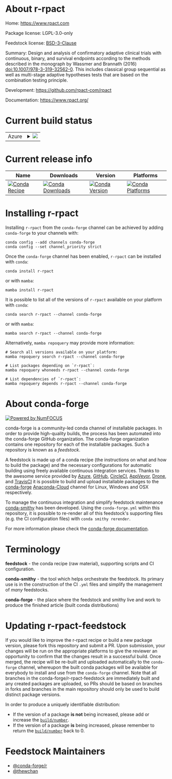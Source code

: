 About r-rpact
=============

Home: https://www.rpact.com

Package license: LGPL-3.0-only

Feedstock license: [BSD-3-Clause](https://github.com/conda-forge/r-rpact-feedstock/blob/main/LICENSE.txt)

Summary: Design and analysis of confirmatory adaptive clinical trials with continuous, binary, and survival endpoints according to the methods described in the monograph by Wassmer and Brannath (2016) <doi:10.1007/978-3-319-32562-0>. This includes classical group sequential as well as multi-stage adaptive hypotheses tests that are based on the combination testing principle.

Development: https://github.com/rpact-com/rpact

Documentation: https://www.rpact.org/

Current build status
====================


<table>
    
  <tr>
    <td>Azure</td>
    <td>
      <details>
        <summary>
          <a href="https://dev.azure.com/conda-forge/feedstock-builds/_build/latest?definitionId=17267&branchName=main">
            <img src="https://dev.azure.com/conda-forge/feedstock-builds/_apis/build/status/r-rpact-feedstock?branchName=main">
          </a>
        </summary>
        <table>
          <thead><tr><th>Variant</th><th>Status</th></tr></thead>
          <tbody><tr>
              <td>linux_64_r_base4.0</td>
              <td>
                <a href="https://dev.azure.com/conda-forge/feedstock-builds/_build/latest?definitionId=17267&branchName=main">
                  <img src="https://dev.azure.com/conda-forge/feedstock-builds/_apis/build/status/r-rpact-feedstock?branchName=main&jobName=linux&configuration=linux_64_r_base4.0" alt="variant">
                </a>
              </td>
            </tr><tr>
              <td>linux_64_r_base4.1</td>
              <td>
                <a href="https://dev.azure.com/conda-forge/feedstock-builds/_build/latest?definitionId=17267&branchName=main">
                  <img src="https://dev.azure.com/conda-forge/feedstock-builds/_apis/build/status/r-rpact-feedstock?branchName=main&jobName=linux&configuration=linux_64_r_base4.1" alt="variant">
                </a>
              </td>
            </tr><tr>
              <td>osx_64_r_base4.0</td>
              <td>
                <a href="https://dev.azure.com/conda-forge/feedstock-builds/_build/latest?definitionId=17267&branchName=main">
                  <img src="https://dev.azure.com/conda-forge/feedstock-builds/_apis/build/status/r-rpact-feedstock?branchName=main&jobName=osx&configuration=osx_64_r_base4.0" alt="variant">
                </a>
              </td>
            </tr><tr>
              <td>osx_64_r_base4.1</td>
              <td>
                <a href="https://dev.azure.com/conda-forge/feedstock-builds/_build/latest?definitionId=17267&branchName=main">
                  <img src="https://dev.azure.com/conda-forge/feedstock-builds/_apis/build/status/r-rpact-feedstock?branchName=main&jobName=osx&configuration=osx_64_r_base4.1" alt="variant">
                </a>
              </td>
            </tr><tr>
              <td>win_64_r_base4.0</td>
              <td>
                <a href="https://dev.azure.com/conda-forge/feedstock-builds/_build/latest?definitionId=17267&branchName=main">
                  <img src="https://dev.azure.com/conda-forge/feedstock-builds/_apis/build/status/r-rpact-feedstock?branchName=main&jobName=win&configuration=win_64_r_base4.0" alt="variant">
                </a>
              </td>
            </tr><tr>
              <td>win_64_r_base4.1</td>
              <td>
                <a href="https://dev.azure.com/conda-forge/feedstock-builds/_build/latest?definitionId=17267&branchName=main">
                  <img src="https://dev.azure.com/conda-forge/feedstock-builds/_apis/build/status/r-rpact-feedstock?branchName=main&jobName=win&configuration=win_64_r_base4.1" alt="variant">
                </a>
              </td>
            </tr>
          </tbody>
        </table>
      </details>
    </td>
  </tr>
</table>

Current release info
====================

| Name | Downloads | Version | Platforms |
| --- | --- | --- | --- |
| [![Conda Recipe](https://img.shields.io/badge/recipe-r--rpact-green.svg)](https://anaconda.org/conda-forge/r-rpact) | [![Conda Downloads](https://img.shields.io/conda/dn/conda-forge/r-rpact.svg)](https://anaconda.org/conda-forge/r-rpact) | [![Conda Version](https://img.shields.io/conda/vn/conda-forge/r-rpact.svg)](https://anaconda.org/conda-forge/r-rpact) | [![Conda Platforms](https://img.shields.io/conda/pn/conda-forge/r-rpact.svg)](https://anaconda.org/conda-forge/r-rpact) |

Installing r-rpact
==================

Installing `r-rpact` from the `conda-forge` channel can be achieved by adding `conda-forge` to your channels with:

```
conda config --add channels conda-forge
conda config --set channel_priority strict
```

Once the `conda-forge` channel has been enabled, `r-rpact` can be installed with `conda`:

```
conda install r-rpact
```

or with `mamba`:

```
mamba install r-rpact
```

It is possible to list all of the versions of `r-rpact` available on your platform with `conda`:

```
conda search r-rpact --channel conda-forge
```

or with `mamba`:

```
mamba search r-rpact --channel conda-forge
```

Alternatively, `mamba repoquery` may provide more information:

```
# Search all versions available on your platform:
mamba repoquery search r-rpact --channel conda-forge

# List packages depending on `r-rpact`:
mamba repoquery whoneeds r-rpact --channel conda-forge

# List dependencies of `r-rpact`:
mamba repoquery depends r-rpact --channel conda-forge
```


About conda-forge
=================

[![Powered by
NumFOCUS](https://img.shields.io/badge/powered%20by-NumFOCUS-orange.svg?style=flat&colorA=E1523D&colorB=007D8A)](https://numfocus.org)

conda-forge is a community-led conda channel of installable packages.
In order to provide high-quality builds, the process has been automated into the
conda-forge GitHub organization. The conda-forge organization contains one repository
for each of the installable packages. Such a repository is known as a *feedstock*.

A feedstock is made up of a conda recipe (the instructions on what and how to build
the package) and the necessary configurations for automatic building using freely
available continuous integration services. Thanks to the awesome service provided by
[Azure](https://azure.microsoft.com/en-us/services/devops/), [GitHub](https://github.com/),
[CircleCI](https://circleci.com/), [AppVeyor](https://www.appveyor.com/),
[Drone](https://cloud.drone.io/welcome), and [TravisCI](https://travis-ci.com/)
it is possible to build and upload installable packages to the
[conda-forge](https://anaconda.org/conda-forge) [Anaconda-Cloud](https://anaconda.org/)
channel for Linux, Windows and OSX respectively.

To manage the continuous integration and simplify feedstock maintenance
[conda-smithy](https://github.com/conda-forge/conda-smithy) has been developed.
Using the ``conda-forge.yml`` within this repository, it is possible to re-render all of
this feedstock's supporting files (e.g. the CI configuration files) with ``conda smithy rerender``.

For more information please check the [conda-forge documentation](https://conda-forge.org/docs/).

Terminology
===========

**feedstock** - the conda recipe (raw material), supporting scripts and CI configuration.

**conda-smithy** - the tool which helps orchestrate the feedstock.
                   Its primary use is in the construction of the CI ``.yml`` files
                   and simplify the management of *many* feedstocks.

**conda-forge** - the place where the feedstock and smithy live and work to
                  produce the finished article (built conda distributions)


Updating r-rpact-feedstock
==========================

If you would like to improve the r-rpact recipe or build a new
package version, please fork this repository and submit a PR. Upon submission,
your changes will be run on the appropriate platforms to give the reviewer an
opportunity to confirm that the changes result in a successful build. Once
merged, the recipe will be re-built and uploaded automatically to the
`conda-forge` channel, whereupon the built conda packages will be available for
everybody to install and use from the `conda-forge` channel.
Note that all branches in the conda-forge/r-rpact-feedstock are
immediately built and any created packages are uploaded, so PRs should be based
on branches in forks and branches in the main repository should only be used to
build distinct package versions.

In order to produce a uniquely identifiable distribution:
 * If the version of a package **is not** being increased, please add or increase
   the [``build/number``](https://docs.conda.io/projects/conda-build/en/latest/resources/define-metadata.html#build-number-and-string).
 * If the version of a package **is** being increased, please remember to return
   the [``build/number``](https://docs.conda.io/projects/conda-build/en/latest/resources/define-metadata.html#build-number-and-string)
   back to 0.

Feedstock Maintainers
=====================

* [@conda-forge/r](https://github.com/conda-forge/r/)
* [@thewchan](https://github.com/thewchan/)

